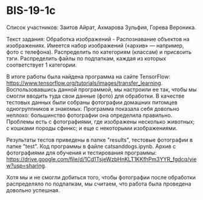 # BIS-19-1c
Список участников: Заитов Айрат, Ахмарова Зульфия, Горева Вероника.

Текст задания: Обработка изображений - Распознавание объектов на изображениях. Имеется набор изображений («архив» — например, фото с телефона). Распределить по категориям (классам) и присвоить тэги. Распределить файлы по подпапкам, каждая из которых соответствует 1 категории.

В итоге работы была найдена программа на сайте TensorFlow: https://www.tensorflow.org/tutorials/images/transfer_learning. 
Воспользовавшись данной программой, мы настроили ее так, чтобы мы смогли вводить туда свои данные (фото) для обработки.
В качестве тестовых данных были собраны фотографии домашних питомцев одногруппников и знакомых.
Программа показала себя довольно неплохо: большинство фотографии она определила правильно. Проблемы есть с фотографиями, где изображены несколько животных; с кошками породы сфинкс; и еще с некоторыми изображениями.

Результаты тестов приведены в папке "results", тестовые фотографии в папке "test".
Код программы в файле catsanddogs.ipynb.
Архив с фотографиями для обучения и тестирования программы: https://drive.google.com/file/d/1Cd1TsjeWzbHnKLT1KKfhPm3YYR_fgdcq/view?usp=sharing.

Хотя мы и не смогли добиться того, чтобы фотографии после обработки распределяло по подпапкам, мы считаем, что работа была проведена довольно успешная.
